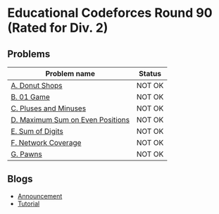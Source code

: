 # Educational Codeforces Round 90 (Rated for Div. 2)

## Problems

|Problem name|Status|
|------------|---------|
| [A. Donut Shops](problems/A._Donut_Shops.md)|NOT OK|
| [B. 01 Game](problems/B._01_Game.md)|NOT OK|
| [C. Pluses and Minuses](problems/C._Pluses_and_Minuses.md)|NOT OK|
| [D. Maximum Sum on Even Positions](problems/D._Maximum_Sum_on_Even_Positions.md)|NOT OK|
| [E. Sum of Digits](problems/E._Sum_of_Digits.md)|NOT OK|
| [F. Network Coverage](problems/F._Network_Coverage.md)|NOT OK|
| [G. Pawns](problems/G._Pawns.md)|NOT OK|
## Blogs

- [Announcement](blogs/Announcement.md)
- [Tutorial](blogs/Tutorial.md)

